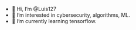 - 👋 Hi, I’m @Luis127
- 👀 I’m interested in cybersecurity, algorithms, ML.
- 🌱 I’m currently learning tensorflow.
<!---
Luis127/Luis127 is a ✨ special ✨ repository because its `README.md` (this file) appears on your GitHub profile.
You can click the Preview link to take a look at your changes.
--->
